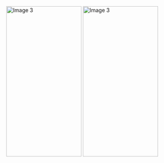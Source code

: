 
<img src="https://github.com/Captain-Yellow/GoGrocery/assets/50849702/be12fc90-1ea7-4792-94d7-54d55a7664a1" width="200" height="400" alt="Image 3">
<img src="https://github.com/Captain-Yellow/GoGrocery/assets/50849702/7a8b7ed4-9b40-44f0-92c9-fe8b87746c09" width="200" height="400" alt="Image 3">
